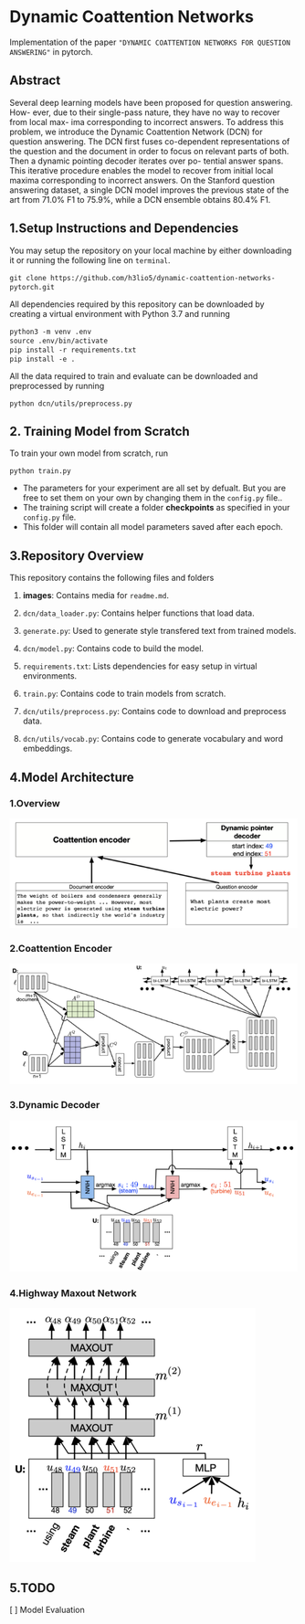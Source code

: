 # Dynamic Coattention Networks
Implementation of the paper `"DYNAMIC COATTENTION NETWORKS FOR QUESTION ANSWERING"` in pytorch.

## Abstract 
Several deep learning models have been proposed for question answering. How- ever, due to their single-pass nature, they have no way to recover from local max- ima corresponding to incorrect answers. To address this problem, we introduce the Dynamic Coattention Network (DCN) for question answering. The DCN first fuses co-dependent representations of the question and the document in order to focus on relevant parts of both. Then a dynamic pointing decoder iterates over po- tential answer spans. This iterative procedure enables the model to recover from initial local maxima corresponding to incorrect answers. On the Stanford question answering dataset, a single DCN model improves the previous state of the art from 71.0% F1 to 75.9%, while a DCN ensemble obtains 80.4% F1.
  
## 1.Setup Instructions and Dependencies
You may setup the repository on your local machine by either downloading it or running the following line on `terminal`.
``` Batchfile
git clone https://github.com/h3lio5/dynamic-coattention-networks-pytorch.git
```
All dependencies required by this repository can be downloaded by creating a virtual environment with Python 3.7 and running
``` Batchfile
python3 -m venv .env
source .env/bin/activate
pip install -r requirements.txt
pip install -e .
```
All the data required to train and evaluate can be downloaded and preprocessed by running      
``` Batchfile
python dcn/utils/preprocess.py
```
## 2. Training Model from Scratch
To train your own model from scratch, run

```Batchfile
python train.py 
```
+ The parameters for your experiment are all set by defualt. But you are free to set them on your own by changing them in       the `config.py` file..
+ The training script will create a folder **checkpoints** as specified in your `config.py` file.
+ This folder will contain all model parameters saved after each epoch.
## 3.Repository Overview
This repository contains the following files and folders

1. **images**: Contains media for `readme.md`.

2. `dcn/data_loader.py`: Contains helper functions that load data.

3. `generate.py`: Used to generate style transfered text from trained models.

4. `dcn/model.py`: Contains code to build the model.

5. `requirements.txt`: Lists dependencies for easy setup in virtual environments.

6. `train.py`: Contains code to train models from scratch.

7. `dcn/utils/preprocess.py`: Contains code to download and preprocess data.

8. `dcn/utils/vocab.py`: Contains code to generate vocabulary and word embeddings.

## 4.Model Architecture

### 1.Overview  
![Overview](images/overview.png)   

### 2.Coattention Encoder         
![Coattention Encoder](images/Coattention.png)

### 3.Dynamic Decoder        
![Dynamic_Decoder](images/dynamic_decoder.png)

### 4.Highway Maxout Network          
![HMN](images/HMN.png)

## 5.TODO
[ ] Model Evaluation
